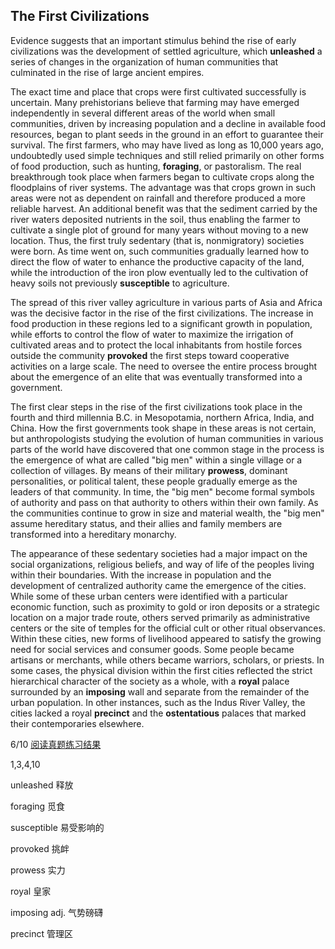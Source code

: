## The First Civilizations

Evidence suggests that an important stimulus behind the rise of early civilizations was the development of settled agriculture, which **unleashed** a series of changes in the organization of human communities that culminated in the rise of large ancient empires.

The exact time and place that crops were first cultivated successfully is uncertain. Many prehistorians believe that farming may have emerged independently in several different areas of the world when small communities, driven by increasing population and a decline in available food resources, began to plant seeds in the ground in an effort to guarantee their survival. The first farmers, who may have lived as long as 10,000 years ago, undoubtedly used simple techniques and still relied primarily on other forms of food production, such as hunting, **foraging**, or pastoralism. The real breakthrough took place when farmers began to cultivate crops along the floodplains of river systems. The advantage was that crops grown in such areas were not as dependent on rainfall and therefore produced a more reliable harvest. An additional benefit was that the sediment carried by the river waters deposited nutrients in the soil, thus enabling the farmer to cultivate a single plot of ground for many years without moving to a new location. Thus, the first truly sedentary (that is, nonmigratory) societies were born. As time went on, such communities gradually learned how to direct the flow of water to enhance the productive capacity of the land, while the introduction of the iron plow eventually led to the cultivation of heavy soils not previously **susceptible** to agriculture.

The spread of this river valley agriculture in various parts of Asia and Africa was the decisive factor in the rise of the first civilizations. The increase in food production in these regions led to a significant growth in population, while efforts to control the flow of water to maximize the irrigation of cultivated areas and to protect the local inhabitants from hostile forces outside the community **provoked** the first steps toward cooperative activities on a large scale. The need to oversee the entire process brought about the emergence of an elite that was eventually transformed into a government.

The first clear steps in the rise of the first civilizations took place in the fourth and third millennia B.C. in Mesopotamia, northern Africa, India, and China. How the first governments took shape in these areas is not certain, but anthropologists studying the evolution of human communities in various parts of the world have discovered that one common stage in the process is the emergence of what are called "big men" within a single village or a collection of villages. By means of their military **prowess**, dominant personalities, or political talent, these people gradually emerge as the leaders of that community. In time, the "big men" become formal symbols of authority and pass on that authority to others within their own family. As the communities continue to grow in size and material wealth, the "big men" assume hereditary status, and their allies and family members are transformed into a hereditary monarchy.

The appearance of these sedentary societies had a major impact on the social organizations, religious beliefs, and way of life of the peoples living within their boundaries. With the increase in population and the development of centralized authority came the emergence of the cities. While some of these urban centers were identified with a particular economic function, such as proximity to gold or iron deposits or a strategic location on a major trade route, others served primarily as administrative centers or the site of temples for the official cult or other ritual observances. Within these cities, new forms of livelihood appeared to satisfy the growing need for social services and consumer goods. Some people became artisans or merchants, while others became warriors, scholars, or priests. In some cases, the physical division within the first cities reflected the strict hierarchical character of the society as a whole, with a **royal** palace surrounded by an **imposing** wall and separate from the remainder of the urban population. In other instances, such as the Indus River Valley, the cities lacked a royal **precinct** and the **ostentatious** palaces that marked their contemporaries elsewhere.

6/10 [阅读真题练习结果](https://toefl.kmf.com/reading/result/166037921405919873)

1,3,4,10

unleashed                             释放

foraging                                   觅食

susceptible                            易受影响的

provoked                                 挑衅

prowess                                     实力

royal                                          皇家

imposing                                  adj. 气势磅礴

precinct                                     管理区
